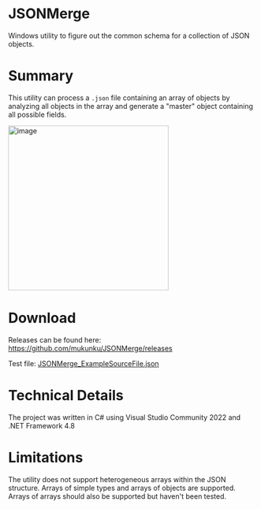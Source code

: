 # JSONMerge
Windows utility to figure out the common schema for a collection of JSON objects.

# Summary
This utility can process a `.json` file containing an array of objects by analyzing all objects in the array and generate a "master" object containing all possible fields.

<img width="325" height="334" alt="image" src="https://github.com/user-attachments/assets/3e70c6a0-6f63-4eb7-8337-2f6c9c6c6738" />

# Download
Releases can be found here: https://github.com/mukunku/JSONMerge/releases

Test file: [JSONMerge_ExampleSourceFile.json](https://github.com/mukunku/JSONMerge/blob/main/data/JSONMerge_ExampleSourceFile.json)

# Technical Details
The project was written in C# using Visual Studio Community 2022 and .NET Framework 4.8

# Limitations
The utility does not support heterogeneous arrays within the JSON structure. Arrays of simple types and arrays of objects are supported. Arrays of arrays should also be supported but haven't been tested.
